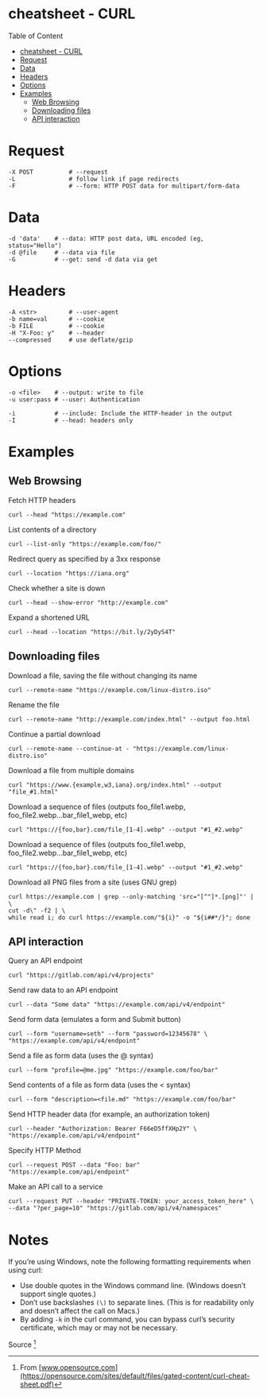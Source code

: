 # cheatsheet - CURL

Table of Content
<!-- TOC -->

- [cheatsheet - CURL](#cheatsheet---curl)
- [Request](#request)
- [Data](#data)
- [Headers](#headers)
- [Options](#options)
- [Examples](#examples)
  - [Web Browsing](#web-browsing)
  - [Downloading files](#downloading-files)
  - [API interaction](#api-interaction)

<!-- /TOC -->

# Request
```
-X POST          # --request
-L               # follow link if page redirects
-F 	             # --form: HTTP POST data for multipart/form-data
```

# Data
```
-d 'data'    # --data: HTTP post data, URL encoded (eg, status="Hello")
-d @file     # --data via file
-G           # --get: send -d data via get
```

# Headers

```
-A <str>         # --user-agent
-b name=val      # --cookie
-b FILE          # --cookie
-H "X-Foo: y"    # --header
--compressed     # use deflate/gzip
```

# Options
```
-o <file>    # --output: write to file
-u user:pass # --user: Authentication

-i           # --include: Include the HTTP-header in the output
-I           # --head: headers only
```
# Examples

## Web Browsing

Fetch HTTP headers
```
curl --head "https://example.com"
```

List contents of a directory
```
curl --list-only "https://example.com/foo/"
```

Redirect query as specified by a 3xx response
```
curl --location "https://iana.org"
```

Check whether a site is down
```
curl --head --show-error "http://example.com"
```

Expand a shortened URL
```
curl --head --location "https://bit.ly/2yDyS4T"
```

## Downloading files

Download a file, saving the file without changing its name
```
curl --remote-name "https://example.com/linux-distro.iso"
```

Rename the file
```
curl --remote-name "http://example.com/index.html" --output foo.html
```

Continue a partial download
```
curl --remote-name --continue-at - "https://example.com/linux-distro.iso"

```

Download a file from multiple domains
```
curl "https://www.{example,w3,iana}.org/index.html" --output "file_#1.html"
```

Download a sequence of files (outputs foo_file1.webp, foo_file2.webp...bar_file1_webp, etc)

```
curl "https://{foo,bar}.com/file_[1-4].webp" --output "#1_#2.webp"

```

Download a sequence of files (outputs foo_file1.webp, foo_file2.webp...bar_file1_webp, etc)

```
curl "https://{foo,bar}.com/file_[1-4].webp" --output "#1_#2.webp"
```

Download all PNG files from a site (uses GNU grep)
```
curl https://example.com | grep --only-matching 'src="[^"]*.[png]"' | \
cut -d\" -f2 | \
while read i; do curl https://example.com/"${i}" -o "${i##*/}"; done
```

## API interaction

Query an API endpoint
```
curl "https://gitlab.com/api/v4/projects"
```

Send raw data to an API endpoint
```
curl --data "Some data" "https://example.com/api/v4/endpoint"

```

Send form data (emulates a form and Submit button)
```
curl --form "username=seth" --form "password=12345678" \
"https://example.com/api/v4/endpoint"
```

Send a file as form data (uses the @ syntax)
```
curl --form "profile=@me.jpg" "https://example.com/foo/bar"

```

Send contents of a file as form data (uses the < syntax)
```
curl --form "description=<file.md" "https://example.com/foo/bar"
```

Send HTTP header data (for example, an authorization token)
```
curl --header "Authorization: Bearer F66eD5ffXHp2Y" \
"https://example.com/api/v4/endpoint"

```

Specify HTTP Method
```
curl --request POST --data "Foo: bar" "https://example.com/api/endpoint"
```

Make an API call to a service
```
curl --request PUT --header "PRIVATE-TOKEN: your_access_token_here" \
--data "?per_page=10" "https://gitlab.com/api/v4/namespaces"
```

# Notes
If you’re using Windows, note the following formatting requirements when using curl:

* Use double quotes in the Windows command line. (Windows doesn’t support single quotes.)
* Don’t use backslashes `(\)` to separate lines. (This is for readability only and doesn’t affect the call on Macs.)
* By adding `-k` in the curl command, you can bypass curl’s security certificate, which may or may not be necessary.


Source [^1]

[^1]: From [www.opensource.com](https://opensource.com/sites/default/files/gated-content/curl-cheat-sheet.pdf)
